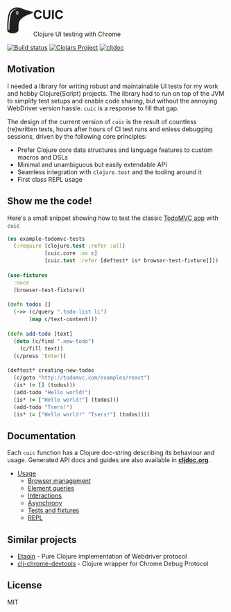 # <img src="kuikka.svg" align="left" width="60" height="60"> CUIC

Clojure UI testing with Chrome

[![Build status](https://img.shields.io/github/workflow/status/milankinen/cuic/Run%20tests/master?style=flat-square)](https://github.com/milankinen/cuic/actions?query=workflow%3A%22Run+tests%22)
[![Clojars Project](https://img.shields.io/clojars/v/cuic.svg?style=flat-square)](https://clojars.org/cuic)
[![cljdoc](https://img.shields.io/badge/cljdoc-latest-blue?style=flat-square)](https://cljdoc.org/d/cuic/cuic/CURRENT)

## Motivation

I needed a library for writing robust and maintainable UI tests for my work 
and hobby Clojure(Script) projects. The library had to run on top of the 
JVM to simplify test setups and enable code sharing, but without the 
annoying WebDriver version hassle. `cuic` is a response to fill that gap.

The design of the current version of `cuic` is the result of countless 
(re)written tests, hours after hours of CI test runs and enless debugging
sessions, driven by the following core principles:

  * Prefer Clojure core data structures and language features 
    to custom macros and DSLs
  * Minimal and unambiguous but easily extendable API 
  * Seamless integration with `clojure.test` and the tooling around it
  * First class REPL usage

## Show me the code!

Here's a small snippet showing how to test the classic
[TodoMVC app](http://todomvc.com/examples/react) with `cuic`

```clojure 
(ns example-todomvc-tests
  (:require [clojure.test :refer :all]
            [cuic.core :as c]
            [cuic.test :refer [deftest* is* browser-test-fixture]]))

(use-fixtures
  :once
  (browser-test-fixture))

(defn todos []
  (->> (c/query ".todo-list li")
       (map c/text-content)))

(defn add-todo [text]
  (doto (c/find ".new-todo")
    (c/fill text))
  (c/press 'Enter))

(deftest* creating-new-todos
  (c/goto "http://todomvc.com/examples/react")
  (is* (= [] (todos)))
  (add-todo "Hello world!")
  (is* (= ["Hello world!"] (todos)))
  (add-todo "Tsers!")
  (is* (= ["Hello world!" "Tsers!"] (todos))))
```

## Documentation

Each `cuic` function has a Clojure doc-string describing its behaviour and usage. 
Generated API docs and guides are also available in **[cljdoc.org](https://cljdoc.org/d/cuic/cuic)**.

* [Usage](https://cljdoc.org/d/cuic/cuic/CURRENT/doc/usage)
    * [Browser management](https://cljdoc.org/d/cuic/cuic/CURRENT/doc/usage/launching-chrome)
    * [Element queries](https://cljdoc.org/d/cuic/cuic/CURRENT/doc/usage/searching-elements)
    * [Interactions](https://cljdoc.org/d/cuic/cuic/CURRENT/doc/usage/interacting-with-page)
    * [Asynchrony](https://cljdoc.org/d/cuic/cuic/CURRENT/doc/usage/dealing-with-asynchrony)
    * [Tests and fixtures](https://cljdoc.org/d/cuic/cuic/CURRENT/doc/usage/writing-tests)
    * [REPL](https://cljdoc.org/d/cuic/cuic/CURRENT/doc/usage/repl-usage)

## Similar projects

* [Etaoin](https://github.com/igrishaev/etaoin) - Pure Clojure implementation of Webdriver protocol
* [clj-chrome-devtools](https://github.com/tatut/clj-chrome-devtools) - Clojure wrapper for Chrome Debug Protocol

## License

MIT

